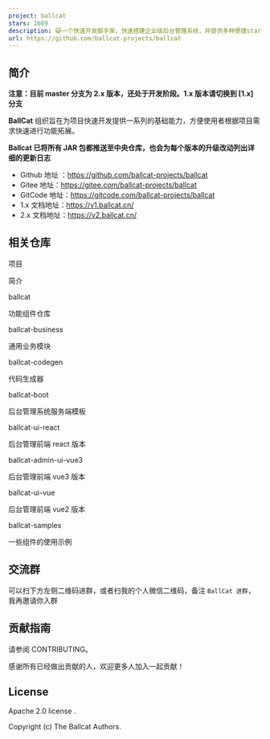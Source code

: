 ```yaml
---
project: ballcat
stars: 1669
description: 😸一个快速开发脚手架，快速搭建企业级后台管理系统，并提供多种便捷starter进行功能扩展。主要功能包括前后台用户分离，菜单权限，数据权限，定时任务，访问日志，操作日志，异常日志，统一异常处理，XSS过滤，SQL防注入，国际化 等多种功能
url: https://github.com/ballcat-projects/ballcat
---
```


简介
--

**注意：目前 master 分支为 2.x 版本，还处于开发阶段。1.x 版本请切换到 \[1.x\] 分支**

**BallCat** 组织旨在为项目快速开发提供一系列的基础能力，方便使用者根据项目需求快速进行功能拓展。

**Ballcat 已将所有 JAR 包都推送至中央仓库，也会为每个版本的升级改动列出详细的更新日志**

-   Github 地址 ：https://github.com/ballcat-projects/ballcat
-   Gitee 地址：https://gitee.com/ballcat-projects/ballcat
-   GitCode 地址：https://gitcode.com/ballcat-projects/ballcat
-   1.x 文档地址：https://v1.ballcat.cn/
-   2.x 文档地址：https://v2.ballcat.cn/

相关仓库
----

项目

简介

ballcat

功能组件仓库

ballcat-business

通用业务模块

ballcat-codegen

代码生成器

ballcat-boot

后台管理系统服务端模板

ballcat-ui-react

后台管理前端 react 版本

ballcat-admin-ui-vue3

后台管理前端 vue3 版本

ballcat-ui-vue

后台管理前端 vue2 版本

ballcat-samples

一些组件的使用示例

交流群
---

可以扫下方左侧二维码进群，或者扫我的个人微信二维码，备注 `BallCat 进群`，我再邀请你入群

贡献指南
----

请参阅 CONTRIBUTING。

感谢所有已经做出贡献的人，欢迎更多人加入一起贡献！

License
-------

Apache 2.0 license .

Copyright (c) The Ballcat Authors.
